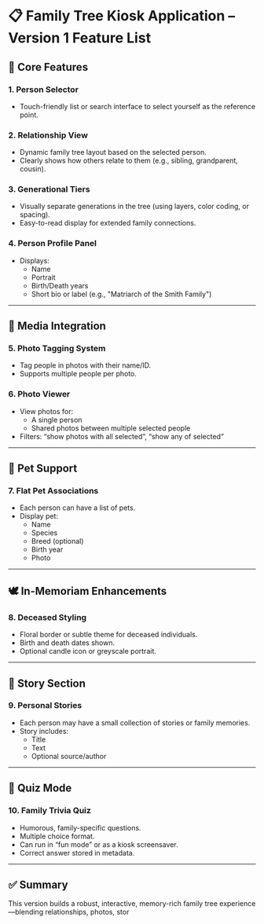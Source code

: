 # 📋 Family Tree Kiosk Application – Version 1 Feature List

## 🌳 Core Features

### 1. Person Selector
- Touch-friendly list or search interface to select yourself as the reference point.

### 2. Relationship View
- Dynamic family tree layout based on the selected person.
- Clearly shows how others relate to them (e.g., sibling, grandparent, cousin).

### 3. Generational Tiers
- Visually separate generations in the tree (using layers, color coding, or spacing).
- Easy-to-read display for extended family connections.

### 4. Person Profile Panel
- Displays:
  - Name
  - Portrait
  - Birth/Death years
  - Short bio or label (e.g., "Matriarch of the Smith Family")

---

## 📸 Media Integration

### 5. Photo Tagging System
- Tag people in photos with their name/ID.
- Supports multiple people per photo.

### 6. Photo Viewer
- View photos for:
  - A single person
  - Shared photos between multiple selected people
- Filters: “show photos with all selected”, “show any of selected”

---

## 🐾 Pet Support

### 7. Flat Pet Associations
- Each person can have a list of pets.
- Display pet:
  - Name
  - Species
  - Breed (optional)
  - Birth year
  - Photo

---

## 🕊️ In-Memoriam Enhancements

### 8. Deceased Styling
- Floral border or subtle theme for deceased individuals.
- Birth and death dates shown.
- Optional candle icon or greyscale portrait.

---

## 📖 Story Section

### 9. Personal Stories
- Each person may have a small collection of stories or family memories.
- Story includes:
  - Title
  - Text
  - Optional source/author

---

## 🎉 Quiz Mode

### 10. Family Trivia Quiz
- Humorous, family-specific questions.
- Multiple choice format.
- Can run in “fun mode” or as a kiosk screensaver.
- Correct answer stored in metadata.

---

## ✅ Summary

This version builds a robust, interactive, memory-rich family tree experience—blending relationships, photos, stor
